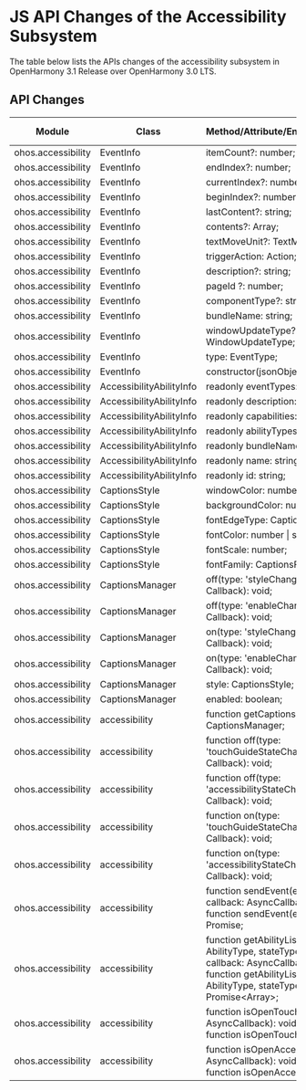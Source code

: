 # JS API Changes of the Accessibility Subsystem

The table below lists the APIs changes of the accessibility subsystem in OpenHarmony 3.1 Release over OpenHarmony 3.0 LTS.

## API Changes

| Module| Class| Method/Attribute/Enumeration/Constant| Change Type|
|---|---|---|---|
| ohos.accessibility | EventInfo | itemCount?: number; | Added|
| ohos.accessibility | EventInfo | endIndex?: number; | Added|
| ohos.accessibility | EventInfo | currentIndex?: number; | Added|
| ohos.accessibility | EventInfo | beginIndex?: number; | Added|
| ohos.accessibility | EventInfo | lastContent?: string; | Added|
| ohos.accessibility | EventInfo | contents?: Array<string>; | Added|
| ohos.accessibility | EventInfo | textMoveUnit?: TextMoveUnit; | Added|
| ohos.accessibility | EventInfo | triggerAction: Action; | Added|
| ohos.accessibility | EventInfo | description?: string; | Added|
| ohos.accessibility | EventInfo | pageId ?: number; | Added|
| ohos.accessibility | EventInfo | componentType?: string; | Added|
| ohos.accessibility | EventInfo | bundleName: string; | Added|
| ohos.accessibility | EventInfo | windowUpdateType?: WindowUpdateType; | Added|
| ohos.accessibility | EventInfo | type: EventType; | Added|
| ohos.accessibility | EventInfo | constructor(jsonObject); | Added|
| ohos.accessibility | AccessibilityAbilityInfo | readonly eventTypes: Array<EventType>; | Added|
| ohos.accessibility | AccessibilityAbilityInfo | readonly description: string; | Added|
| ohos.accessibility | AccessibilityAbilityInfo | readonly capabilities: Array<Capability>; | Added|
| ohos.accessibility | AccessibilityAbilityInfo | readonly abilityTypes: Array<AbilityType>; | Added|
| ohos.accessibility | AccessibilityAbilityInfo | readonly bundleName: string; | Added|
| ohos.accessibility | AccessibilityAbilityInfo | readonly name: string; | Added|
| ohos.accessibility | AccessibilityAbilityInfo | readonly id: string; | Added|
| ohos.accessibility | CaptionsStyle | windowColor: number \| string; | Added|
| ohos.accessibility | CaptionsStyle | backgroundColor: number \| string; | Added|
| ohos.accessibility | CaptionsStyle | fontEdgeType: CaptionsFontEdgeType; | Added|
| ohos.accessibility | CaptionsStyle | fontColor: number \| string; | Added|
| ohos.accessibility | CaptionsStyle | fontScale: number; | Added|
| ohos.accessibility | CaptionsStyle | fontFamily: CaptionsFontFamily; | Added|
| ohos.accessibility | CaptionsManager | off(type: 'styleChange', callback?: Callback<CaptionsStyle>): void; | Added|
| ohos.accessibility | CaptionsManager | off(type: 'enableChange', callback?: Callback<boolean>): void; | Added|
| ohos.accessibility | CaptionsManager | on(type: 'styleChange', callback: Callback<CaptionsStyle>): void; | Added|
| ohos.accessibility | CaptionsManager | on(type: 'enableChange', callback: Callback<boolean>): void; | Added|
| ohos.accessibility | CaptionsManager | style: CaptionsStyle; | Added|
| ohos.accessibility | CaptionsManager | enabled: boolean; | Added|
| ohos.accessibility | accessibility | function getCaptionsManager(): CaptionsManager; | Added|
| ohos.accessibility | accessibility | function off(type: 'touchGuideStateChange', callback?: Callback<boolean>): void; | Added|
| ohos.accessibility | accessibility | function off(type: 'accessibilityStateChange', callback?: Callback<boolean>): void; | Added|
| ohos.accessibility | accessibility | function on(type: 'touchGuideStateChange', callback: Callback<boolean>): void; | Added|
| ohos.accessibility | accessibility | function on(type: 'accessibilityStateChange', callback: Callback<boolean>): void; | Added|
| ohos.accessibility | accessibility | function sendEvent(event: EventInfo, callback: AsyncCallback<void>): void;<br>function sendEvent(event: EventInfo): Promise<void>; | Added|
| ohos.accessibility | accessibility | function getAbilityLists(abilityType: AbilityType, stateType: AbilityState, callback: AsyncCallback<Array<AccessibilityAbilityInfo>>): void;<br>function getAbilityLists(abilityType: AbilityType, stateType: AbilityState): Promise<Array<AccessibilityAbilityInfo>>; | Added|
| ohos.accessibility | accessibility | function isOpenTouchGuide(callback: AsyncCallback<boolean>): void;<br>function isOpenTouchGuide(): Promise<boolean>; | Added|
| ohos.accessibility | accessibility | function isOpenAccessibility(callback: AsyncCallback<boolean>): void;<br>function isOpenAccessibility(): Promise<boolean>; | Added|
